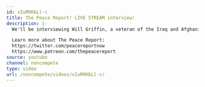 ```yaml
---
id: xIuM9KbLl-c
title: The Peace Report! LIVE STREAM interview!
description: |-
  We'll be interviewing Will Griffin, a veteran of the Iraq and Afghanistan wars who has dedicated his post-military life to dismantling empire and educating the public about the true costs of militarism and wars.

  Learn more about The Peace Report:
  https://twitter.com/peacereportnow
  https://www.patreon.com/thepeacereport
source: youtube
channel: noncompete
type: video
url: /noncompete/videos/xIuM9KbLl-c/
---
```

